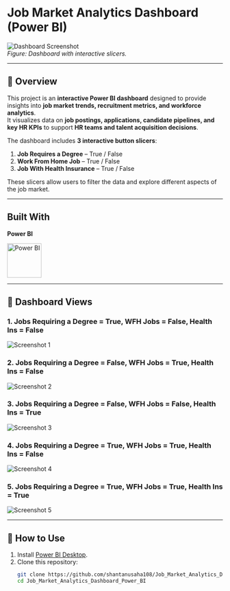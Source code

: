 # Job Market Analytics Dashboard (Power BI)

![Dashboard Screenshot](https://github.com/user-attachments/assets/d0a91f76-9c2c-4b60-bcae-7210e0cf115e)  
*Figure: Dashboard with interactive slicers.*

---

## 📌 Overview
This project is an **interactive Power BI dashboard** designed to provide insights into **job market trends, recruitment metrics, and workforce analytics**.  
It visualizes data on **job postings, applications, candidate pipelines, and key HR KPIs** to support **HR teams and talent acquisition decisions**.

The dashboard includes **3 interactive button slicers**:

1. **Job Requires a Degree** – True / False  
2. **Work From Home Job** – True / False  
3. **Job With Health Insurance** – True / False  

These slicers allow users to filter the data and explore different aspects of the job market.

---

## Built With

**Power BI**  

<p align="left">
  <a href="https://powerbi.microsoft.com/" target="_blank" rel="noreferrer">
    <img src="https://upload.wikimedia.org/wikipedia/commons/c/cf/New_Power_BI_Logo.svg" alt="Power BI" width="80" height="80"/>
  </a>
</p>



---

## 📸 Dashboard Views

### 1. Jobs Requiring a Degree = True, WFH Jobs = False, Health Ins = False
![Screenshot 1](https://github.com/user-attachments/assets/9055460c-fb28-4316-8771-427b2994d9a3)

### 2. Jobs Requiring a Degree = False, WFH Jobs = True, Health Ins = False
![Screenshot 2](https://github.com/user-attachments/assets/f84ccba7-b279-447e-a613-445894bf1177)

### 3. Jobs Requiring a Degree = False, WFH Jobs = False, Health Ins = True
![Screenshot 3](https://github.com/user-attachments/assets/c009ef9b-d2f1-4706-86a1-c120db19574f)

### 4. Jobs Requiring a Degree = True, WFH Jobs = True, Health Ins = False
![Screenshot 4](https://github.com/user-attachments/assets/160bb45c-7eac-4373-a026-1e9e83570351)

### 5. Jobs Requiring a Degree = True, WFH Jobs = True, Health Ins = True
![Screenshot 5](https://github.com/user-attachments/assets/5b732abe-0fd7-446d-b8aa-d5a4d46530ac)

---

## 🚀 How to Use
1. Install [Power BI Desktop](https://powerbi.microsoft.com/desktop/).  
2. Clone this repository:
   ```bash
   git clone https://github.com/shantanusaha108/Job_Market_Analytics_Dashboard_Power_BI
   cd Job_Market_Analytics_Dashboard_Power_BI
